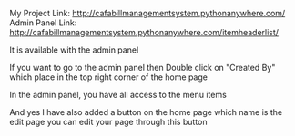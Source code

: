 


My Project Link: http://cafabillmanagementsystem.pythonanywhere.com/
Admin Panel Link: http://cafabillmanagementsystem.pythonanywhere.com/itemheaderlist/

It is available with the admin panel

If you want to go to the admin panel then Double click on "Created By" which place in the top right corner of the home page

In the admin panel, you have all access to the menu items

And yes I have also added a button on the home page which name is the edit page
you can edit your page through this button
